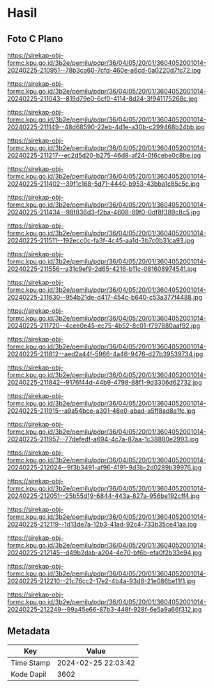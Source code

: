 # Hasil

## Foto C Plano

https://sirekap-obj-formc.kpu.go.id/3b2e/pemilu/pdpr/36/04/05/20/01/3604052001014-20240225-210951--78b3ca60-7cfd-460e-a6cd-0a0220d7fc72.jpg

https://sirekap-obj-formc.kpu.go.id/3b2e/pemilu/pdpr/36/04/05/20/01/3604052001014-20240225-211043--819d79e0-6cf0-4114-8d24-3f941175268c.jpg

https://sirekap-obj-formc.kpu.go.id/3b2e/pemilu/pdpr/36/04/05/20/01/3604052001014-20240225-211149--48d68590-22eb-4d1e-a30b-c299468b24bb.jpg

https://sirekap-obj-formc.kpu.go.id/3b2e/pemilu/pdpr/36/04/05/20/01/3604052001014-20240225-211217--ec2d5d20-b275-46d8-af24-0f6cebe0c8be.jpg

https://sirekap-obj-formc.kpu.go.id/3b2e/pemilu/pdpr/36/04/05/20/01/3604052001014-20240225-211402--39f1c168-5d71-4440-b953-43bba1c85c5c.jpg

https://sirekap-obj-formc.kpu.go.id/3b2e/pemilu/pdpr/36/04/05/20/01/3604052001014-20240225-211434--98f836d3-f2ba-4608-89f0-0df8f389c8c5.jpg

https://sirekap-obj-formc.kpu.go.id/3b2e/pemilu/pdpr/36/04/05/20/01/3604052001014-20240225-211511--192ecc0c-fa3f-4c45-aa1d-3b7c0b31ca93.jpg

https://sirekap-obj-formc.kpu.go.id/3b2e/pemilu/pdpr/36/04/05/20/01/3604052001014-20240225-211556--a31c9ef9-2d65-4216-b11c-081608974541.jpg

https://sirekap-obj-formc.kpu.go.id/3b2e/pemilu/pdpr/36/04/05/20/01/3604052001014-20240225-211630--954b21de-d417-454c-b640-c53a377f4488.jpg

https://sirekap-obj-formc.kpu.go.id/3b2e/pemilu/pdpr/36/04/05/20/01/3604052001014-20240225-211720--4cee0e45-ec75-4b52-8c01-f797880aaf92.jpg

https://sirekap-obj-formc.kpu.go.id/3b2e/pemilu/pdpr/36/04/05/20/01/3604052001014-20240225-211812--aed2a44f-5966-4a46-9476-d27b39539734.jpg

https://sirekap-obj-formc.kpu.go.id/3b2e/pemilu/pdpr/36/04/05/20/01/3604052001014-20240225-211842--9176f44d-44b9-4798-88f1-9d3306d62732.jpg

https://sirekap-obj-formc.kpu.go.id/3b2e/pemilu/pdpr/36/04/05/20/01/3604052001014-20240225-211915--a9a54bce-a301-48e0-abad-a5ff8ad8a1fc.jpg

https://sirekap-obj-formc.kpu.go.id/3b2e/pemilu/pdpr/36/04/05/20/01/3604052001014-20240225-211957--77defedf-a694-4c7a-87aa-1c38880e2993.jpg

https://sirekap-obj-formc.kpu.go.id/3b2e/pemilu/pdpr/36/04/05/20/01/3604052001014-20240225-212024--9f3b3491-af96-4191-9d3b-2d0289b39976.jpg

https://sirekap-obj-formc.kpu.go.id/3b2e/pemilu/pdpr/36/04/05/20/01/3604052001014-20240225-212051--25b55d19-6844-443a-827a-956be192cff4.jpg

https://sirekap-obj-formc.kpu.go.id/3b2e/pemilu/pdpr/36/04/05/20/01/3604052001014-20240225-212119--1d13de7a-12b3-41ad-92c4-733b35ce41aa.jpg

https://sirekap-obj-formc.kpu.go.id/3b2e/pemilu/pdpr/36/04/05/20/01/3604052001014-20240225-212145--d49b2dab-a204-4e70-bf6b-efa0f2b33e94.jpg

https://sirekap-obj-formc.kpu.go.id/3b2e/pemilu/pdpr/36/04/05/20/01/3604052001014-20240225-212210--21c76cc2-17e2-4b4a-93d8-21e086be11f1.jpg

https://sirekap-obj-formc.kpu.go.id/3b2e/pemilu/pdpr/36/04/05/20/01/3604052001014-20240225-212249--99a45e66-87b3-448f-928f-6e5a9a66f312.jpg


## Metadata

| Key        | Value               |
| ---------- | ------------------- |
| Time Stamp | 2024-02-25 22:03:42 |
| Kode Dapil | 3602                |



